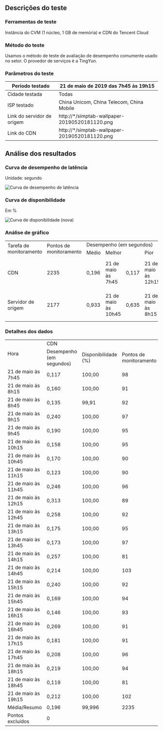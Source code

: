 
## Descrições do teste

### Ferramentas de teste

Instância do CVM (1 núcleo, 1 GB de memória) e CDN do Tencent Cloud

### Método do teste

Usamos o método de teste de avaliação de desempenho comumente usado no setor. O provedor de serviços é a TingYun.

### Parâmetros do teste

| Período testado | 21 de maio de 2019 das 7h45 às 19h15 |
| ---------- | --------------------------------------------- |
| Cidade testada | Todas |
| ISP testado | China Unicom, China Telecom, China Mobile |
| Link do servidor de origem | http://*/simptab-wallpaper-20190520181120.png |
| Link do CDN | http://*/simptab-wallpaper-20190520181120.png |

## Análise dos resultados

### Curva de desempenho de latência

Unidade: segundo

![Curva de desempenho de latência](https://main.qcloudimg.com/raw/af4a2f1a8c977561950de6349f9ee755.jpg)

### Curva de disponibilidade

Em %

![Curva de disponibilidade (nova)](https://main.qcloudimg.com/raw/e868c5fc16cb145e785620091e1a10e5.jpg)

### Análise de gráfico

<table>
   <tr>
      <td rowspan="2">Tarefa de monitoramento</td>
      <td rowspan="2">Pontos de monitoramento</td>
      <td colspan="5">Desempenho (em segundos)</td>
      <td colspan="5">Disponibilidade (%)</td>
   </tr>
   <tr>
      <td colspan="1">Médio</td>
      <td colspan="2">Melhor</td>
      <td colspan="2">Pior</td>
      <td colspan="1">Média</td>
      <td colspan="2">Melhor</td>
      <td colspan="2">Pior</td>
   </tr>
   <tr>
      <td>CDN</td>
      <td>2235</td>
      <td>  0,196</td>
      <td>21 de maio às 7h45</td>
      <td>  0,117</td>
      <td>21 de maio às 12h15</td>
      <td>  0,313</td>
      <td> 99,996</td>
      <td>21 de maio às 7h45</td>
      <td>100,00</td>
      <td>21 de maio às 8h45</td>
      <td> 99,91</td>
   </tr>
   <tr>
      <td>Servidor de origem</td>
      <td>2177</td>
      <td>  0,933</td>
      <td>21 de maio às 10h45</td>
      <td>  0,635</td>
      <td>21 de maio às 8h15</td>
      <td>  1,827</td>
      <td> 99,035</td>
      <td>21 de maio às 7h45</td>
      <td>100,00</td>
      <td>21 de maio às 11h15</td>
      <td> 97,65</td>
   </tr>
</table>

### Detalhes dos dados

<table>
   <tr>
      <td rowspan="2">Hora</td>
      <td colspan="3">CDN</td>
      <td colspan="3">Servidor de origem</td>
   </tr>
   <tr>
      <td>Desempenho (em segundos)</td>
      <td>Disponibilidade (%)</td>
      <td>Pontos de monitoramento</td>
      <td>Desempenho (em segundos)</td>
      <td>Disponibilidade (%)</td>
      <td>Pontos de monitoramento</td>
   </tr>
   <tr>
      <td>21 de maio às 7h45</td>
      <td>  0,117</td>
      <td>100,00</td>
      <td> 98</td>
      <td>  0,945</td>
      <td>100,00</td>
      <td> 98</td>
   </tr>
   <tr>
      <td>21 de maio às 8h15</td>
      <td>  0,160</td>
      <td>100,00</td>
      <td> 91</td>
      <td>  1,827</td>
      <td> 98,86</td>
      <td> 88</td>
   </tr>
   <tr>
      <td>21 de maio às 8h45</td>
      <td>  0,135</td>
      <td> 99,91</td>
      <td> 92</td>
      <td>  0,645</td>
      <td>100,00</td>
      <td> 88</td>
   </tr>
   <tr>
      <td>21 de maio às 9h15</td>
      <td>  0,240</td>
      <td>100,00</td>
      <td> 97</td>
      <td>  0,821</td>
      <td> 98,95</td>
      <td> 95</td>
   </tr>
   <tr>
      <td>21 de maio às 9h45</td>
      <td>  0,190</td>
      <td>100,00</td>
      <td> 95</td>
      <td>  1,315</td>
      <td> 98,80</td>
      <td> 83</td>
   </tr>
   <tr>
      <td>21 de maio às 10h15</td>
      <td>  0,158</td>
      <td>100,00</td>
      <td> 95</td>
      <td>  0,745</td>
      <td> 98,95</td>
      <td> 95</td>
   </tr>
   <tr>
      <td>21 de maio às 10h45</td>
      <td>  0,170</td>
      <td>100,00</td>
      <td> 90</td>
      <td>  0,635</td>
      <td>100,00</td>
      <td> 89</td>
   </tr>
   <tr>
      <td>21 de maio às 11h15</td>
      <td>  0,123</td>
      <td>100,00</td>
      <td> 90</td>
      <td>  0,692</td>
      <td> 97,65</td>
      <td> 85</td>
   </tr>
   <tr>
      <td>21 de maio às 11h45</td>
      <td>  0,246</td>
      <td>100,00</td>
      <td> 96</td>
      <td>  0,653</td>
      <td>100,00</td>
      <td> 98</td>
   </tr>
   <tr>
      <td>21 de maio às 12h15</td>
      <td>  0,313</td>
      <td>100,00</td>
      <td> 89</td>
      <td>  0,763</td>
      <td> 97,83</td>
      <td> 92</td>
   </tr>
   <tr>
      <td>21 de maio às 12h45</td>
      <td>  0,258</td>
      <td>100,00</td>
      <td> 92</td>
      <td>  1,181</td>
      <td>100,00</td>
      <td> 93</td>
   </tr>
   <tr>
      <td>21 de maio às 13h15</td>
      <td>  0,175</td>
      <td>100,00</td>
      <td> 95</td>
      <td>  1,122</td>
      <td> 97,67</td>
      <td> 86</td>
   </tr>
   <tr>
      <td>21 de maio às 13h45</td>
      <td>  0,173</td>
      <td>100,00</td>
      <td> 97</td>
      <td>  1,148</td>
      <td> 98,89</td>
      <td> 90</td>
   </tr>
   <tr>
      <td>21 de maio às 14h15</td>
      <td>  0,257</td>
      <td>100,00</td>
      <td> 81</td>
      <td>  1,083</td>
      <td>100,00</td>
      <td> 81</td>
   </tr>
   <tr>
      <td>21 de maio às 14h45</td>
      <td>  0,214</td>
      <td>100,00</td>
      <td>103</td>
      <td>  1,044</td>
      <td>100,00</td>
      <td> 97</td>
   </tr>
   <tr>
      <td>21 de maio às 15h15</td>
      <td>  0,240</td>
      <td>100,00</td>
      <td> 92</td>
      <td>  0,737</td>
      <td> 97,98</td>
      <td> 99</td>
   </tr>
   <tr>
      <td>21 de maio às 15h45</td>
      <td>  0,169</td>
      <td>100,00</td>
      <td> 94</td>
      <td>  0,969</td>
      <td> 98,85</td>
      <td> 87</td>
   </tr>
   <tr>
      <td>21 de maio às 16h15</td>
      <td>  0,146</td>
      <td>100,00</td>
      <td> 93</td>
      <td>  0,769</td>
      <td> 98,86</td>
      <td> 88</td>
   </tr>
   <tr>
      <td>21 de maio às 16h45</td>
      <td>  0,269</td>
      <td>100,00</td>
      <td> 91</td>
      <td>  0,724</td>
      <td>100,00</td>
      <td> 86</td>
   </tr>
   <tr>
      <td>21 de maio às 17h15</td>
      <td>  0,181</td>
      <td>100,00</td>
      <td> 91</td>
      <td>  1,072</td>
      <td> 98,02</td>
      <td>101</td>
   </tr>
   <tr>
      <td>21 de maio às 17h45</td>
      <td>  0,208</td>
      <td>100,00</td>
      <td> 96</td>
      <td>  1,000</td>
      <td>100,00</td>
      <td> 90</td>
   </tr>
   <tr>
      <td>21 de maio às 18h15</td>
      <td>  0,219</td>
      <td>100,00</td>
      <td> 94</td>
      <td>  0,744</td>
      <td> 98,86</td>
      <td> 88</td>
   </tr>
   <tr>
      <td>21 de maio às 18h45</td>
      <td>  0,119</td>
      <td>100,00</td>
      <td> 81</td>
      <td>  0,841</td>
      <td> 98,84</td>
      <td> 86</td>
   </tr>
   <tr>
      <td>21 de maio às 19h15</td>
      <td>  0,212</td>
      <td>100,00</td>
      <td>102</td>
      <td>  0,981</td>
      <td> 97,87</td>
      <td> 94</td>
   </tr>
   <tr>
      <td>Média/Resumo</td>
      <td>  0,196</td>
      <td> 99,996</td>
      <td>2235</td>
      <td>  0,933</td>
      <td> 99,04</td>
      <td>2177</td>
   </tr>
   <tr>
      <td>Pontos excluídos</td>
      <td colspan="3">  0</td>
      <td colspan="3">  0</td>
   </tr>
</table>

